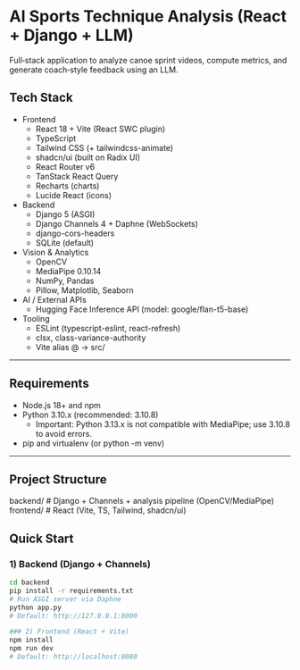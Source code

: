 # AI Sports Technique Analysis (React + Django + LLM)

Full‑stack application to analyze canoe sprint videos, compute metrics, and generate coach‑style feedback using an LLM.

## Tech Stack

- Frontend
  - React 18 + Vite (React SWC plugin)
  - TypeScript
  - Tailwind CSS (+ tailwindcss-animate)
  - shadcn/ui (built on Radix UI)
  - React Router v6
  - TanStack React Query
  - Recharts (charts)
  - Lucide React (icons)
- Backend
  - Django 5 (ASGI)
  - Django Channels 4 + Daphne (WebSockets)
  - django-cors-headers
  - SQLite (default)
- Vision & Analytics
  - OpenCV
  - MediaPipe 0.10.14
  - NumPy, Pandas
  - Pillow, Matplotlib, Seaborn
- AI / External APIs
  - Hugging Face Inference API (model: google/flan-t5-base)
- Tooling
  - ESLint (typescript-eslint, react-refresh)
  - clsx, class-variance-authority
  - Vite alias @ → src/

---

## Requirements

- Node.js 18+ and npm
- Python 3.10.x (recommended: 3.10.8)
  - Important: Python 3.13.x is not compatible with MediaPipe; use 3.10.8 to avoid errors.
- pip and virtualenv (or python -m venv)

---

## Project Structure
backend/ # Django + Channels + analysis pipeline (OpenCV/MediaPipe) 
frontend/ # React (Vite, TS, Tailwind, shadcn/ui) 
## Quick Start

### 1) Backend (Django + Channels)

```bash
cd backend
pip install -r requirements.txt
# Run ASGI server via Daphne
python app.py
# Default: http://127.0.0.1:8000

### 2) Frontend (React + Vite)
npm install
npm run dev
# Default: http://localhost:8080
